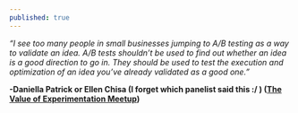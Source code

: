 ```yaml
---
published: true
---
```

_“I see too many people in small businesses jumping to A/B testing as a way to validate an idea. A/B tests shouldn’t be used to find out whether an idea is a good direction to go in. They should be used to test the execution and optimization of an idea you’ve already validated as a good one.”_

**-Daniella Patrick or Ellen Chisa (I forget which panelist said this :/ ) ([The Value of Experimentation Meetup](https://www.meetup.com/preview/productthinking/events/236995537))**
